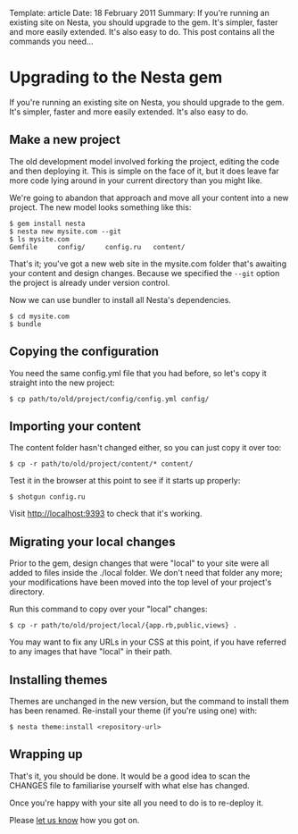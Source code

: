 Template: article
Date: 18 February 2011
Summary: If you're running an existing site on Nesta, you should upgrade to the gem. It's simpler, faster and more easily extended. It's also easy to do. This post contains all the commands you need...

# Upgrading to the Nesta gem

If you're running an existing site on Nesta, you should upgrade to the
gem. It's simpler, faster and more easily extended. It's also easy to
do.

## Make a new project

The old development model involved forking the project, editing the code
and then deploying it. This is simple on the face of it, but it does
leave far more code lying around in your current directory than you
might like.

We're going to abandon that approach and move all your content into a
new project. The new model looks something like this:

    $ gem install nesta
    $ nesta new mysite.com --git
    $ ls mysite.com
    Gemfile		config/		config.ru	content/

That's it; you've got a new web site in the mysite.com folder that's
awaiting your content and design changes. Because we specified the
`--git` option the project is already under version control.

Now we can use bundler to install all Nesta's dependencies.

    $ cd mysite.com
    $ bundle

## Copying the configuration

You need the same config.yml file that you had before, so let's copy it
straight into the new project:

    $ cp path/to/old/project/config/config.yml config/

## Importing your content

The content folder hasn't changed either, so you can just copy it over
too:

    $ cp -r path/to/old/project/content/* content/

Test it in the browser at this point to see if it starts up properly:

    $ shotgun config.ru

Visit [http://localhost:9393](http://localhost:9393) to check that it's
working.

## Migrating your local changes

Prior to the gem, design changes that were "local" to your site were all
added to files inside the ./local folder. We don't need that folder any
more; your modifications have been moved into the top level of your
project's directory.

Run this command to copy over your "local" changes:

    $ cp -r path/to/old/project/local/{app.rb,public,views} .

You may want to fix any URLs in your CSS at this point, if you have
referred to any images that have "local" in their path.

## Installing themes

Themes are unchanged in the new version, but the command to install them
has been renamed. Re-install your theme (if you're using one) with:

    $ nesta theme:install <repository-url>

## Wrapping up

That's it, you should be done. It would be a good idea to scan the
CHANGES file to familiarise yourself with what else has changed.

Once you're happy with your site all you need to do is to re-deploy it.

Please [let us know](mailto:nesta@librelist.com) how you got on.
